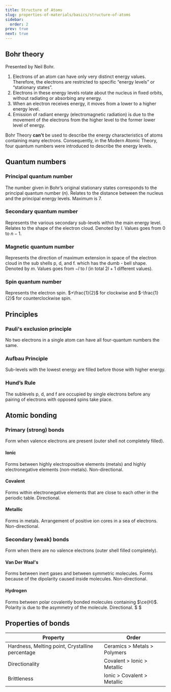 ```yaml
---
title: Structure of Atoms
slug: properties-of-materials/basics/structure-of-atoms
sidebar:
  order: 2
prev: true
next: true
---
```


## Bohr theory

Presented by Neil Bohr.

1. Electrons of an atom can have only very distinct energy values. Therefore,
   the electrons are restricted to specific “energy levels” or “stationary
   states”.
2. Electrons in these energy levels rotate about the nucleus in fixed orbits,
   without radiating or absorbing any energy.
3. When an electron receives energy, it moves from a lower to a higher energy
   level.
4. Emission of radiant energy (electromagnetic radiation) is due to the movement
   of the electrons from the higher level to the former lower level of energy.

Bohr Theory **can't** be used to describe the energy characteristics of atoms
containing many electrons. Consequently, in the Modern Atomic Theory, four
quantum numbers were introduced to describe the energy levels.

## Quantum numbers

### Principal quantum number

The number given in Bohr’s original stationary states corresponds to the
principal quantum number ($n$). Relates to the distance between the nucleus and
the principal energy levels. Maximum is $7$.

### Secondary quantum number

Represents the various secondary sub-levels within the main energy level.
Relates to the shape of the electron cloud. Denoted by $l$. Values goes from $0$
to $n-1$.

### Magnetic quantum number

Represents the direction of maximum extension in space of the electron cloud in
the sub shells p, d, and f. which has the dumb - bell shape. Denoted by $m$.
Values goes from $-l$ to $l$ (in total $2l + 1$ different values).

### Spin quantum number

Represents the electron spin. $+\frac{1}{2}$ for clockwise and $-\frac{1}{2}$
for counterclockwise spin.

## Principles

### Pauli's exclusion principle

No two electrons in a single atom can have all four-quantum numbers the same.

### Aufbau Principle

Sub-levels with the lowest energy are filled before those with higher energy.

### Hund’s Rule

The sublevels p, d, and f are occupied by single electrons before any pairing of
electrons with opposed spins take place.

## Atomic bonding

### Primary (strong) bonds

Form when valence electrons are present (outer shell not completely filled).

#### Ionic

Forms between highly electropositive elements (metals) and highly
electronegative elements (non-metals). Non-directional.

#### Covalent

Forms within electronegative elements that are close to each other in the
periodic table. Directional.

#### Metallic

Forms in metals. Arrangement of positive ion cores in a sea of electrons.
Non-directional.

### Secondary (weak) bonds

Form when there are no valence electrons (outer shell filled completely).

#### Van Der Waal's

Forms between inert gases and between symmetric molecules. Forms because of the
dipolarity caused inside molecules. Non-directional.

#### Hydrogen

Forms between polar covalently bonded molecules containing $\ce{H}$. Polarity is
due to the asymmetry of the molecule. Directional. $ $

## Properties of bonds

| Property                                        | Order                        |
| ----------------------------------------------- | ---------------------------- |
| Hardness, Melting point, Crystalline percentage | Ceramics > Metals > Polymers |
| Directionality                                  | Covalent > Ionic > Metallic  |
| Brittleness                                     | Ionic > Covalent > Metallic  |
